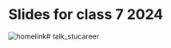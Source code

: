# Slides for class 7 2024
![homelink](https://github.com/user-attachments/assets/9bfb330c-4ef6-4e70-afe4-1bfb81dc198c)# talk_stucareer

